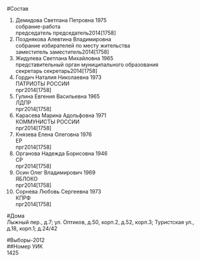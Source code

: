 #Состав  
1. Демидова Светлана Петровна 1975  
    собрание-работа  
    председатель председатель2014[1758]  
2. Позднякова Алевтина Владимировна  
    собрание избирателей по месту жительства  
    заместитель заместитель2014[1758]  
3. Жидулева Светлана Михайловна 1965  
    представительный орган муниципального образования  
    секретарь секретарь2014[1758]  
4. Гордич Наталия Николаевна 1973  
    ПАТРИОТЫ РОССИИ  
    прг2014[1758]  
5. Гулина Евгения Васильевна 1965  
    ЛДПР  
    прг2014[1758]  
6. Карасева Марина Адольфовна 1971  
    КОММУНИСТЫ РОССИИ  
    прг2014[1758]  
7. Князева Елена Олеговна 1976  
    ЕР  
    прг2014[1758]  
8. Органова Надежда Борисовна 1946  
    СР  
    прг2014[1758]  
9. Осин Олег Владимирович 1969  
    ЯБЛОКО  
    прг2014[1758]  
10. Сорнева Любовь Сергеевна 1973  
    КПРФ  
    прг2014[1758]  
  
#Дома  
Лыжный пер., д.7;  ул. Оптиков, д.50, корп.2, д.52, корп.3; Туристская ул., д.18, корп.1; д.24/42  
  
#Выборы-2012  
##Номер УИК  
1425  
